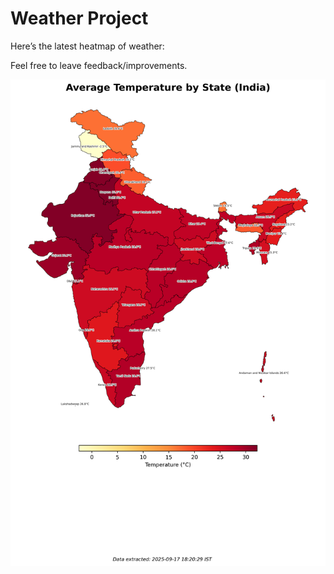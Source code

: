 # Weather Project

Here’s the latest heatmap of weather:

Feel free to leave feedback/improvements.

![India Heatmap](docs/assets/india_heatmap.png?v=CAAE97)
